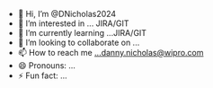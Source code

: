 - 👋 Hi, I’m @DNicholas2024
- 👀 I’m interested in ... JIRA/GIT
- 🌱 I’m currently learning ...JIRA/GIT
- 💞️ I’m looking to collaborate on ...
- 📫 How to reach me ...danny.nicholas@wipro.com
- 😄 Pronouns: ...
- ⚡ Fun fact: ...

<!---
DNicholas2024/DNicholas2024 is a ✨ special ✨ repository because its `README.md` (this file) appears on your GitHub profile.
You can click the Preview link to take a look at your changes.
--->
